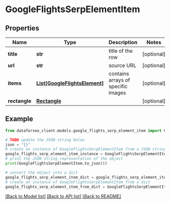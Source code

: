 # GoogleFlightsSerpElementItem


## Properties

Name | Type | Description | Notes
------------ | ------------- | ------------- | -------------
**title** | **str** | title of the row | [optional] 
**url** | **str** | source URL | [optional] 
**items** | [**List[GoogleFlightsElement]**](GoogleFlightsElement.md) | contains arrays of specific images | [optional] 
**rectangle** | [**Rectangle**](Rectangle.md) |  | [optional] 

## Example

```python
from dataforseo_client.models.google_flights_serp_element_item import GoogleFlightsSerpElementItem

# TODO update the JSON string below
json = "{}"
# create an instance of GoogleFlightsSerpElementItem from a JSON string
google_flights_serp_element_item_instance = GoogleFlightsSerpElementItem.from_json(json)
# print the JSON string representation of the object
print(GoogleFlightsSerpElementItem.to_json())

# convert the object into a dict
google_flights_serp_element_item_dict = google_flights_serp_element_item_instance.to_dict()
# create an instance of GoogleFlightsSerpElementItem from a dict
google_flights_serp_element_item_from_dict = GoogleFlightsSerpElementItem.from_dict(google_flights_serp_element_item_dict)
```
[[Back to Model list]](../README.md#documentation-for-models) [[Back to API list]](../README.md#documentation-for-api-endpoints) [[Back to README]](../README.md)


